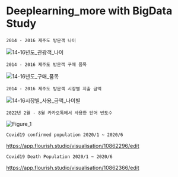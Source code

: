 # Deeplearning_more with BigData Study

    2014 - 2016 제주도 방문객 나이

![14-16년도_관광객_나이](https://user-images.githubusercontent.com/73810942/182981075-3819873d-fb47-4e31-bccc-7f82b5178bca.png)

    2014 - 2016 제주도 방문객 구매 품목

![14-16년도_구매_품목](https://user-images.githubusercontent.com/73810942/182981147-13d33301-5ff0-4e2b-bd5d-e55a52fc0167.png)

    2014 - 2016 제주도 방문객 시장별 지출 금액

![14-16시장별_사용_금액_나이별](https://user-images.githubusercontent.com/73810942/182981167-6b9100a5-0dc3-490d-9777-508f7e20d400.png)

    2022년 2월 - 8월 카카오톡에서 사용한 단어 빈도수


![Figure_1](https://user-images.githubusercontent.com/73810942/182981352-dc7c3c2b-55fc-4849-9dc0-02d941404df6.png)
    
    Covid19 confirmed population 2020/1 ~ 2020/6
  https://app.flourish.studio/visualisation/10862296/edit  
   
    
    Covid19 Death Population 2020/1 ~ 2020/6  
https://app.flourish.studio/visualisation/10862366/edit